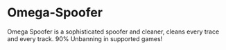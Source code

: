 # Omega-Spoofer
Omega Spoofer is a sophisticated spoofer and cleaner, cleans every trace and every track. 90% Unbanning in supported games!

